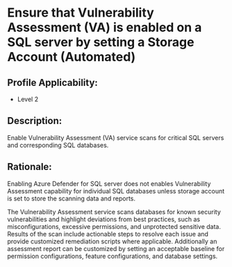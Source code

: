 # Ensure that Vulnerability Assessment (VA) is enabled on a SQL server by setting a Storage Account (Automated)

## Profile Applicability:

- Level 2

## Description:

Enable Vulnerability Assessment (VA) service scans for critical SQL servers and corresponding SQL databases.

## Rationale:

Enabling Azure Defender for SQL server does not enables Vulnerability Assessment capability for individual SQL databases unless storage account is set to store the scanning data and reports. 

The Vulnerability Assessment service scans databases for known security vulnerabilities and highlight deviations from best practices, such as misconfigurations, excessive permissions, and unprotected sensitive data. Results of the scan include actionable steps to resolve each issue and provide customized remediation scripts where applicable. Additionally an assessment report can be customized by setting an acceptable baseline for permission configurations, feature configurations, and database settings.